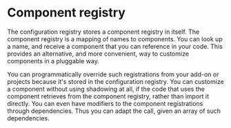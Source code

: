 # Component registry

The configuration registry stores a component registry in itself.
The component registry is a mapping of names to components.
You can look up a name, and receive a component that you can reference in your code.
This provides an alternative, and more convenient, way to customize components in a pluggable way.

You can programmatically override such registrations from your add-on or projects because it's stored in the configuration registry.
You can customize a component without using shadowing at all, if the code that uses the component retrieves from the component registry, rather than import it directly.
You can even have modifiers to the component registrations through dependencies.
Thus you can adapt the call, given an array of such dependencies.
